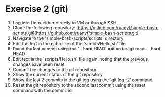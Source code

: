 # Exercise 2 \(git\)

1. Log into Linux either directly to VM or through SSH
2. Clone the following repository: [https://github.com/ruanyf/simple-bash-scripts.git](https://github.com/ruanyf/simple-bash-scripts.git)
3. Navigate to the 'simple-bash-scripts/scripts' directory
4. Edit the text in the echo line of the 'scripts/Hello.sh' file
5. Reset the last commit using the '--hard HEAD' option i.e. git reset --hard HEAD
6. Edit text in the 'scripts/Hello.sh' file again, noting that the previous changes have been reset
7. Commit the changes to the git repository
8. Show the current status of the git repository
9. Show the last 2 commits in the git log using the 'git log -2' command
10. Reset the git repository to the second last commit using the reset command with the commit id





